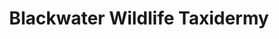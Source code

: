 ---
title: "Blackwater Wildlife Taxidermy"
url: /suffolk/blackwater-wildlife-taxidermy/
shop: Allgemein
---